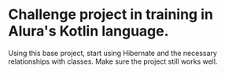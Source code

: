 # Challenge project in training in Alura's Kotlin language.

Using this base project, start using Hibernate and the necessary relationships with classes. Make sure the project still works well.
